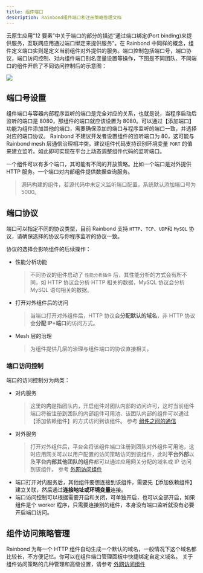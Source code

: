 ```yaml
---
title: 组件端口
description: Rainbond组件端口和注册策略管理文档
---
```


云原生应用“12 要素”中关于端口的部分的描述“通过端口绑定(Port binding)来提供服务，互联网应用通过端口绑定来提供服务”。在 Rainbond 中同样的概念，组件定义端口实则是定义当前组件对外提供的服务。端口控制包括端口号，端口协议，端口访问控制、对内组件端口别名变量设置等操作，下图是不同团队、不同端口的组件开启了不同访问控制后的示意图：

![](https://static.goodrain.com/images/docs/3.6/user-manual/manage/port-manage.png)

## 端口号设置

组件端口与容器内部程序监听的端口是完全对应的关系，也就是说，当程序启动后监听的端口是 8080，那组件的端口就应该设置为 8080。可以通过【添加端口】功能为组件添加其他的端口，需要确保添加的端口与程序监听的端口一致，并选择对应的端口协议。 Rainbond 不建议开发者设置组件的监听端口为 80，这可能与 Rainbond mesh 层通信治理相冲突。建议组件代码支持识别环境变量 `PORT` 的值来建立监听。如此即可实现在平台上动态调整组件代码的监听端口。

一个组件可以有多个端口，其可能有不同的开放策略。比如一个端口是对外提供 HTTP 服务。一个端口对内部组件提供数据查询服务。

> 源码构建的组件，若源代码中未定义监听端口配置，系统默认添加端口号为 5000。

## 端口协议

端口可以指定不同的协议类型，目前 Rainbond 支持 `HTTP`、`TCP`、`UDP`和 `MySQL` 协议，请确保选择的协议与你程序监听的协议一致。

协议的选择会影响组件的后续操作：

- 性能分析功能

  > 不同协议的组件启动了 `性能分析插件` 后，其性能分析的方式会有所不同，如 HTTP 协议会分析 HTTP 相关的数据，MySQL 协议会分析 MySQL 语句相关的数据。

- 打开对外组件后的访问

  > 当端口打开对外组件后，HTTP 协议会<b>分配默认的域名</b>，非 HTTP 协议会<b>分配 IP+端口</b>的访问方式。

- Mesh 层的治理

  > 为组件提供几层的治理与组件端口的协议直接相关。

### 端口访问控制

端口的访问控制分为两类：

- 对内服务

  > 这里的<b>内</b>是指团队内，开启组件对团队内部的访问许可，这时当前组件端口将被注册到团队的内部组件可用池、该团队内部的组件可以通过【添加依赖组件】的方式访问到该组件。
  > 参考 [组件之间的通信](/docs/use-manual/component-manage/component-connection/regist_and_discover)

- 对外服务

  > 打开对外组件后，平台会将该组件端口注册到团队对外组件可用池，这时应用网关可以以用户配置的访问策略访问到该组件，此时<b>平台外部</b>以及<b>平台内部其他团队的组件</b>都可以通过应用网关分配的域名或 IP 访问到该组件。
  > 参考 [外网访问组件](/docs/use-manual/team-manage/gateway/rules/domain)

* 端口打开对内服务后，其他组件要想连接到该组件，需要先【添加依赖组件】建立关联，然后通过<b>连接地址或环境变量</b>连接。
* 端口访问控制可以根据需要开启和关闭，可单独开启，也可以全部开启，如果组件是个 worker 程序，只需要连接别的组件，本身没有端口监听就没有必要开启端口访问。

## 组件访问策略管理

Rainbond 为每一个 HTTP 组件自动生成一个默认的域名，一般情况下这个域名都比较长，不方便记忆。你可以在组件端口管理面板中快捷绑定自定义域名。
关于组件访问策略的几种管理和高级设置，请参考 [外网访问组件](/docs/use-manual/team-manage/gateway/rules/domain)
